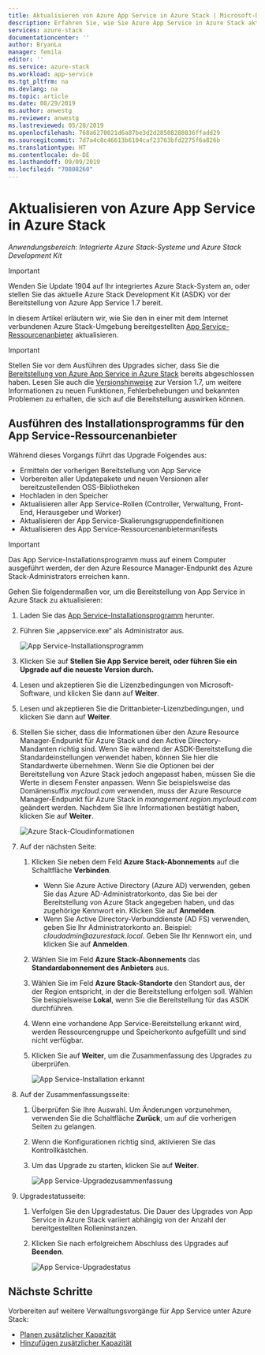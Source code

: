 ```yaml
---
title: Aktualisieren von Azure App Service in Azure Stack | Microsoft-Dokumentation
description: Erfahren Sie, wie Sie Azure App Service in Azure Stack aktualisieren.
services: azure-stack
documentationcenter: ''
author: BryanLa
manager: femila
editor: ''
ms.service: azure-stack
ms.workload: app-service
ms.tgt_pltfrm: na
ms.devlang: na
ms.topic: article
ms.date: 08/29/2019
ms.author: anwestg
ms.reviewer: anwestg
ms.lastreviewed: 05/28/2019
ms.openlocfilehash: 768a6270021d6a87be3d2d28508288836ffadd29
ms.sourcegitcommit: 7d7a4c8c46613b6104caf23763bfd2275f6a826b
ms.translationtype: HT
ms.contentlocale: de-DE
ms.lasthandoff: 09/09/2019
ms.locfileid: "70808260"
---
```

# <a name="update-azure-app-service-on-azure-stack"></a>Aktualisieren von Azure App Service in Azure Stack

*Anwendungsbereich: Integrierte Azure Stack-Systeme und Azure Stack Development Kit*

> [!IMPORTANT]
> Wenden Sie Update 1904 auf Ihr integriertes Azure Stack-System an, oder stellen Sie das aktuelle Azure Stack Development Kit (ASDK) vor der Bereitstellung von Azure App Service 1.7 bereit.

In diesem Artikel erläutern wir, wie Sie den in einer mit dem Internet verbundenen Azure Stack-Umgebung bereitgestellten [App Service-Ressourcenanbieter](azure-stack-app-service-overview.md) aktualisieren.

> [!IMPORTANT]
> Stellen Sie vor dem Ausführen des Upgrades sicher, dass Sie die [Bereitstellung von Azure App Service in Azure Stack](azure-stack-app-service-deploy.md) bereits abgeschlossen haben. Lesen Sie auch die [Versionshinweise](azure-stack-app-service-release-notes-update-seven.md) zur Version 1.7, um weitere Informationen zu neuen Funktionen, Fehlerbehebungen und bekannten Problemen zu erhalten, die sich auf die Bereitstellung auswirken können.

## <a name="run-the-app-service-resource-provider-installer"></a>Ausführen des Installationsprogramms für den App Service-Ressourcenanbieter

Während dieses Vorgangs führt das Upgrade Folgendes aus:

* Ermitteln der vorherigen Bereitstellung von App Service
* Vorbereiten aller Updatepakete und neuen Versionen aller bereitzustellenden OSS-Bibliotheken
* Hochladen in den Speicher
* Aktualisieren aller App Service-Rollen (Controller, Verwaltung, Front-End, Herausgeber und Worker)
* Aktualisieren der App Service-Skalierungsgruppendefinitionen
* Aktualisieren des App Service-Ressourcenanbietermanifests

> [!IMPORTANT]
> Das App Service-Installationsprogramm muss auf einem Computer ausgeführt werden, der den Azure Resource Manager-Endpunkt des Azure Stack-Administrators erreichen kann.

Gehen Sie folgendermaßen vor, um die Bereitstellung von App Service in Azure Stack zu aktualisieren:

1. Laden Sie das [App Service-Installationsprogramm](https://aka.ms/appsvcupdate7installer) herunter.

2. Führen Sie „appservice.exe“ als Administrator aus.

    ![App Service-Installationsprogramm][1]

3. Klicken Sie auf **Stellen Sie App Service bereit, oder führen Sie ein Upgrade auf die neueste Version durch.**

4. Lesen und akzeptieren Sie die Lizenzbedingungen von Microsoft-Software, und klicken Sie dann auf **Weiter**.

5. Lesen und akzeptieren Sie die Drittanbieter-Lizenzbedingungen, und klicken Sie dann auf **Weiter**.

6. Stellen Sie sicher, dass die Informationen über den Azure Resource Manager-Endpunkt für Azure Stack und den Active Directory-Mandanten richtig sind. Wenn Sie während der ASDK-Bereitstellung die Standardeinstellungen verwendet haben, können Sie hier die Standardwerte übernehmen. Wenn Sie die Optionen bei der Bereitstellung von Azure Stack jedoch angepasst haben, müssen Sie die Werte in diesem Fenster anpassen. Wenn Sie beispielsweise das Domänensuffix *mycloud.com* verwenden, muss der Azure Resource Manager-Endpunkt für Azure Stack in *management.region.mycloud.com* geändert werden. Nachdem Sie Ihre Informationen bestätigt haben, klicken Sie auf **Weiter**.

    ![Azure Stack-Cloudinformationen][2]

7. Auf der nächsten Seite:

   1. Klicken Sie neben dem Feld **Azure Stack-Abonnements** auf die Schaltfläche **Verbinden**.
        * Wenn Sie Azure Active Directory (Azure AD) verwenden, geben Sie das Azure AD-Administratorkonto, das Sie bei der Bereitstellung von Azure Stack angegeben haben, und das zugehörige Kennwort ein. Klicken Sie auf **Anmelden**.
        * Wenn Sie Active Directory-Verbunddienste (AD FS) verwenden, geben Sie Ihr Administratorkonto an. Beispiel: *cloudadmin\@azurestack.local*. Geben Sie Ihr Kennwort ein, und klicken Sie auf **Anmelden**.
   2. Wählen Sie im Feld **Azure Stack-Abonnements** das **Standardabonnement des Anbieters** aus.
   3. Wählen Sie im Feld **Azure Stack-Standorte** den Standort aus, der der Region entspricht, in der die Bereitstellung erfolgen soll. Wählen Sie beispielsweise **Lokal**, wenn Sie die Bereitstellung für das ASDK durchführen.
   4. Wenn eine vorhandene App Service-Bereitstellung erkannt wird, werden Ressourcengruppe und Speicherkonto aufgefüllt und sind nicht verfügbar.
   5. Klicken Sie auf **Weiter**, um die Zusammenfassung des Upgrades zu überprüfen.

      ![App Service-Installation erkannt][3]

8. Auf der Zusammenfassungsseite:
   1. Überprüfen Sie Ihre Auswahl. Um Änderungen vorzunehmen, verwenden Sie die Schaltfläche **Zurück**, um auf die vorherigen Seiten zu gelangen.
   2. Wenn die Konfigurationen richtig sind, aktivieren Sie das Kontrollkästchen.
   3. Um das Upgrade zu starten, klicken Sie auf **Weiter**.

       ![App Service-Upgradezusammenfassung][4]

9. Upgradestatusseite:
    1. Verfolgen Sie den Upgradestatus. Die Dauer des Upgrades von App Service in Azure Stack variiert abhängig von der Anzahl der bereitgestellten Rolleninstanzen.
    2. Klicken Sie nach erfolgreichem Abschluss des Upgrades auf **Beenden**.

        ![App Service-Upgradestatus][5]

<!--Image references-->
[1]: ./media/azure-stack-app-service-update/app-service-exe.png
[2]: ./media/azure-stack-app-service-update/app-service-azure-resource-manager-endpoints.png
[3]: ./media/azure-stack-app-service-update/app-service-installation-detected.png
[4]: ./media/azure-stack-app-service-update/app-service-upgrade-summary.png
[5]: ./media/azure-stack-app-service-update/app-service-upgrade-complete.png

## <a name="next-steps"></a>Nächste Schritte

Vorbereiten auf weitere Verwaltungsvorgänge für App Service unter Azure Stack:

* [Planen zusätzlicher Kapazität](azure-stack-app-service-capacity-planning.md)
* [Hinzufügen zusätzlicher Kapazität](azure-stack-app-service-add-worker-roles.md)
